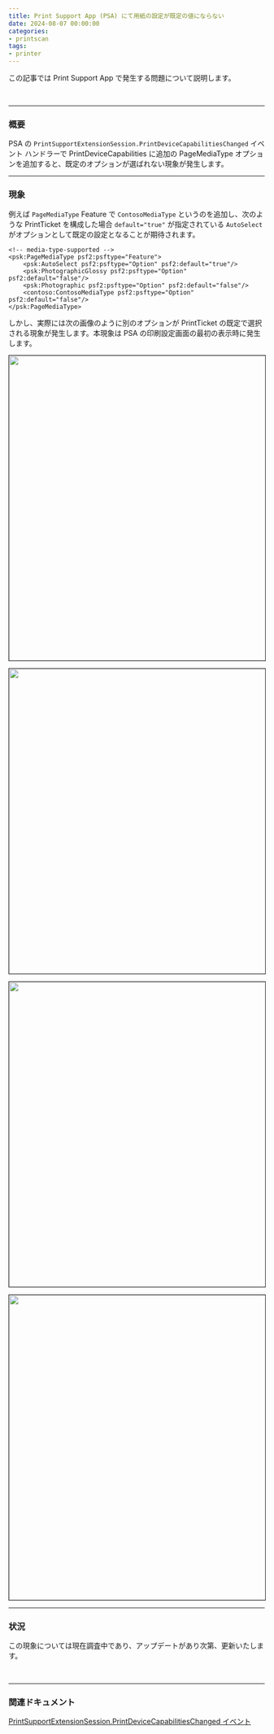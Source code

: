 ```yaml
---
title: Print Support App (PSA) にて用紙の設定が既定の値にならない
date: 2024-08-07 00:00:00
categories:
- printscan
tags:
- printer
---
```

この記事では Print Support App で発生する問題について説明します。
<!-- more -->
<br>

***
### 概要
PSA の `PrintSupportExtensionSession.PrintDeviceCapabilitiesChanged` イベント ハンドラーで PrintDeviceCapabilities に追加の PageMediaType オプションを追加すると、既定のオプションが選ばれない現象が発生します。

***
### 現象
例えば `PageMediaType` Feature で `ContosoMediaType` というのを追加し、次のような PrintTicket を構成した場合 `default="true"` が指定されている `AutoSelect` がオプションとして既定の設定となることが期待されます。

```
<!-- media-type-supported -->
<psk:PageMediaType psf2:psftype="Feature">
    <psk:AutoSelect psf2:psftype="Option" psf2:default="true"/>
    <psk:PhotographicGlossy psf2:psftype="Option" psf2:default="false"/>
    <psk:Photographic psf2:psftype="Option" psf2:default="false"/>
    <contoso:ContosoMediaType psf2:psftype="Option" psf2:default="false"/>
</psk:PageMediaType>
```

しかし、実際には次の画像のように別のオプションが PrintTicket の既定で選択される現象が発生します。本現象は PSA の印刷設定画面の最初の表示時に発生します。

<img src="https://jpwdkblog.github.io/images/psa-default-value/print-pref.png" width=600px align="left" border="1"><br clear="left">

<img src="https://jpwdkblog.github.io/images/win11-usbscan-issue/print-pref.png" width=600px align="left" border="1"><br clear="left">

<img src="https://jpwdkblog.github.io/images/psa-default-value/print-pref2.png" width=600px align="left" border="1"><br clear="left">

<img src="https://jpwdkblog.github.io/images/win11-usbscan-issue/taskman1.png" width=600px align="left" border="1"><br clear="left">


***
### 状況

この現象については現在調査中であり、アップデートがあり次第、更新いたします。
  


<br>

***
### 関連ドキュメント

[PrintSupportExtensionSession.PrintDeviceCapabilitiesChanged イベント](https://learn.microsoft.com/ja-jp/uwp/api/windows.graphics.printing.printsupport.printsupportextensionsession.printdevicecapabilitieschanged?view=winrt-26100)
